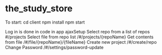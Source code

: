 # the_study_store

To start: 
cd client
npm install 
npm start

Log in is done in code in app ajaxSetup
Select repo from a list of repos #/projects
Select file from repo list /#/projects/{repoName}
Get contents from file /#/file/{repoName}/{fileName}
Create new project /#/create/repo
Change Password /#/settings/password-update